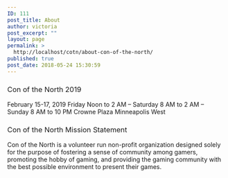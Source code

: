 ```yaml
---
ID: 111
post_title: About
author: victoria
post_excerpt: ""
layout: page
permalink: >
  http://localhost/cotn/about-con-of-the-north/
published: true
post_date: 2018-05-24 15:30:59
---
```

### <span style="font-weight: 400;">Con of the North 2019</span>

<span style="font-weight: 400;">February 15-17, 2019</span> <span style="font-weight: 400;">Friday Noon to 2 AM – Saturday 8 AM to 2 AM – Sunday 8 AM to 10 PM</span> <span style="font-weight: 400;">Crowne Plaza Minneapolis West</span> 
### <span style="font-weight: 400;">Con of the North Mission Statement</span>

<span style="font-weight: 400;">Con of the North is a volunteer run non-profit organization designed solely for the purpose of fostering a sense of community among gamers, promoting the hobby of gaming, and providing the gaming community with the best possible environment to present their games.</span>